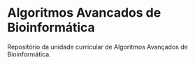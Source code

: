 # Algoritmos Avancados de Bioinformática
Repositório da unidade curricular de Algoritmos Avançados de Bioinformática.
